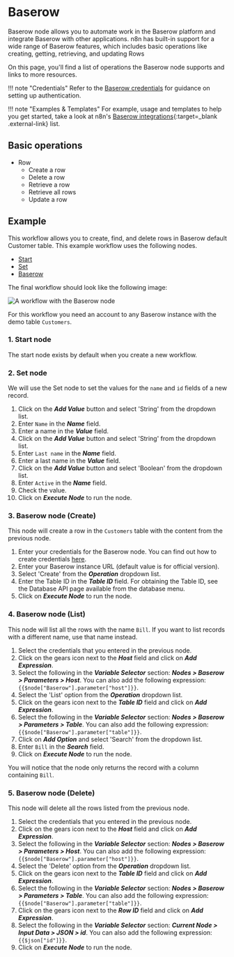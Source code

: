 # Baserow

Baserow node allows you to automate work in the Baserow platform and integrate Baserow with other applications. n8n has built-in support for a wide range of Baserow features, which includes basic operations like creating, getting, retrieving, and updating Rows

On this page, you'll find a list of operations the Baserow node supports and links to more resources.

!!! note "Credentials"
  Refer to the [Baserow credentials](https://docs.n8n.io/integrations/builtin/credentials/baserow/) for guidance on setting up authentication. 

!!! note "Examples & Templates"
  For example, usage and templates to help you get started, take a look at n8n's [Baserow integrations](https://n8n.io/integrations/baserow/){:target=_blank .external-link} list.


## Basic operations

* Row
    * Create a row
    * Delete a row
    * Retrieve a row
    * Retrieve all rows
    * Update a row

## Example

This workflow allows you to create, find, and delete rows in Baserow default Customer table. This example workflow uses the following nodes.

- [Start](/integrations/builtin/core-nodes/n8n-nodes-base.start/)
- [Set](/integrations/builtin/core-nodes/n8n-nodes-base.set/)
- [Baserow]()

The final workflow should look like the following image:

![A workflow with the Baserow node](/_images/integrations/builtin/app-nodes/baserow/workflow.png)

For this workflow you need an account to any Baserow instance with the demo table `Customers`.

### 1. Start node

The start node exists by default when you create a new workflow.

### 2. Set node

We will use the Set node to set the values for the `name` and `id` fields of a new record.

1. Click on the ***Add Value*** button and select 'String' from the dropdown list.
2. Enter `Name` in the ***Name*** field.
3. Enter a name in the ***Value*** field.
4. Click on the ***Add Value*** button and select 'String' from the dropdown list.
5. Enter `Last name` in the ***Name*** field.
6. Enter a last name in the ***Value*** field.
7. Click on the ***Add Value*** button and select 'Boolean' from the dropdown list.
8. Enter `Active` in the ***Name*** field.
9. Check the value.
10. Click on ***Execute Node*** to run the node.

### 3. Baserow node (Create)

This node will create a row in the `Customers` table with the content from the previous node.

1. Enter your credentials for the Baserow node. You can find out how to create credentials [here](/integrations/builtin/credentials/baserow/).
2. Enter your Baserow instance URL (default value is for official version).
3. Select 'Create' from the ***Operation*** dropdown list.
4. Enter the Table ID in the ***Table ID*** field. For obtaining the Table ID, see the Database API page available from the database menu.
5. Click on ***Execute Node*** to run the node.

### 4. Baserow node (List)

This node will list all the rows with the name `Bill`. If you want to list records with a different name, use that name instead.


1. Select the credentials that you entered in the previous node.
2. Click on the gears icon next to the ***Host*** field and click on ***Add Expression***.
3. Select the following in the ***Variable Selector*** section: ***Nodes > Baserow > Parameters > Host***. You can also add the following expression: `{{$node["Baserow"].parameter["host"]}}`.
4. Select the 'List' option from the ***Operation*** dropdown list.
5. Click on the gears icon next to the ***Table ID*** field and click on ***Add Expression***.
6. Select the following in the ***Variable Selector*** section: ***Nodes > Baserow > Parameters > Table***. You can also add the following expression: `{{$node["Baserow"].parameter["table"]}}`.
1. Click on ***Add Option*** and select 'Search' from the dropdown list.
7.  Enter `Bill` in the ***Search*** field.
8.  Click on ***Execute Node*** to run the node.


You will notice that the node only returns the record with a column containing `Bill`.

### 5. Baserow node (Delete)

This node will delete all the rows listed from the previous node.


1. Select the credentials that you entered in the previous node.
2. Click on the gears icon next to the ***Host*** field and click on ***Add Expression***.
3. Select the following in the ***Variable Selector*** section: ***Nodes > Baserow > Parameters > Host***. You can also add the following expression: `{{$node["Baserow"].parameter["host"]}}`.
4. Select the 'Delete' option from the ***Operation*** dropdown list.
5. Click on the gears icon next to the ***Table ID*** field and click on ***Add Expression***.
6. Select the following in the ***Variable Selector*** section: ***Nodes > Baserow > Parameters > Table***. You can also add the following expression: `{{$node["Baserow"].parameter["table"]}}`.
5. Click on the gears icon next to the ***Row ID*** field and click on ***Add Expression***.
6. Select the following in the ***Variable Selector*** section: ***Current Node > Input Data > JSON > id***. You can also add the following expression: `{{$json["id"]}}`.
7.  Click on ***Execute Node*** to run the node.

